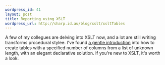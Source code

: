 ```yaml
--- 
wordpress_id: 41
layout: post
title: Reporting using XSLT
wordpress_url: http://sharp.id.au/blog/xslt/xsltTables
---
```

A few of my collegues are delving into XSLT now, and a lot are still writing transforms procedural stylee. I&apos;ve found <a href="http://www.computorcompanion.com/LPMArticle.asp?ID=202">a gentle introduction</a> into how to create tables with a specified number of columns from a list of unknown length, with an elegant declarative solution. If you&apos;re new to XSLT, it&apos;s worth a look.
